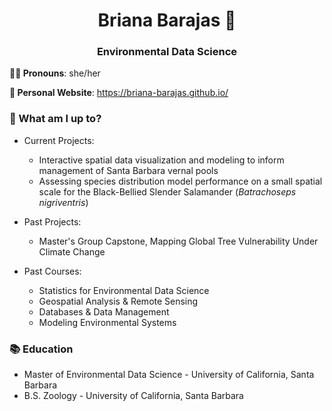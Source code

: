 <h1 align="center"> Briana Barajas 🐛 </h1>
<h3 align="center">  Environmental Data Science </h3>

**👩‍💻 Pronouns**: she/her

**📝 Personal Website**: https://briana-barajas.github.io/

### 🌱 What am I up to?
- Current Projects:
    - Interactive spatial data visualization and modeling to inform management of Santa Barbara vernal pools
    - Assessing species distribution model performance on a small spatial scale for the Black-Bellied Slender Salamander (*Batrachoseps nigriventris*)
      
- Past Projects:
  - Master's Group Capstone, Mapping Global Tree Vulnerability Under Climate Change

- Past Courses:
    - Statistics for Environmental Data Science
    - Geospatial Analysis & Remote Sensing
    - Databases & Data Management
    - Modeling Environmental Systems


### 📚 Education
- Master of Environmental Data Science - University of California, Santa Barbara
- B.S. Zoology - University of California, Santa Barbara


<!--
**bbarajas429/bbarajas429** is a ✨ _special_ ✨ repository because its `README.md` (this file) appears on your GitHub profile.

Here are some ideas to get you started:

- 🔭 I’m currently working on ...
- 🌱 I’m currently learning ...
- 👯 I’m looking to collaborate on ...
- 🤔 I’m looking for help with ...
- 💬 Ask me about ...
- 📫 How to reach me: ...
- 😄 Pronouns: ...
- ⚡ Fun fact: ...
-->
